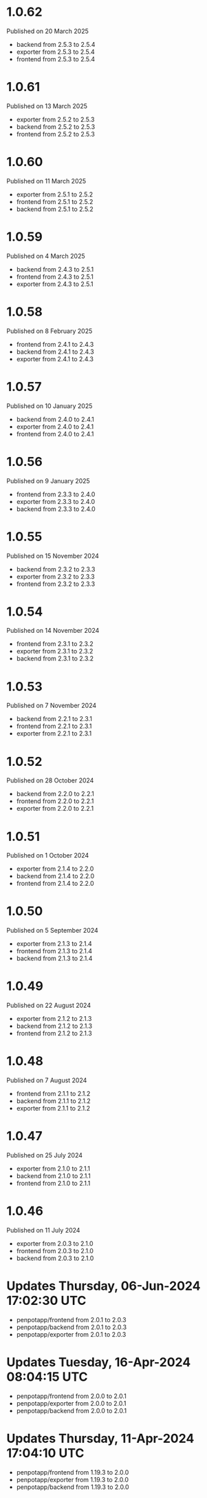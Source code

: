 # 1.0.62

Published on 20 March 2025

- backend from 2.5.3 to 2.5.4
- exporter from 2.5.3 to 2.5.4
- frontend from 2.5.3 to 2.5.4

# 1.0.61

Published on 13 March 2025

- exporter from 2.5.2 to 2.5.3
- backend from 2.5.2 to 2.5.3
- frontend from 2.5.2 to 2.5.3

# 1.0.60

Published on 11 March 2025

- exporter from 2.5.1 to 2.5.2
- frontend from 2.5.1 to 2.5.2
- backend from 2.5.1 to 2.5.2

# 1.0.59

Published on 4 March 2025

- backend from 2.4.3 to 2.5.1
- frontend from 2.4.3 to 2.5.1
- exporter from 2.4.3 to 2.5.1

# 1.0.58

Published on 8 February 2025

- frontend from 2.4.1 to 2.4.3
- backend from 2.4.1 to 2.4.3
- exporter from 2.4.1 to 2.4.3

# 1.0.57

Published on 10 January 2025

- backend from 2.4.0 to 2.4.1
- exporter from 2.4.0 to 2.4.1
- frontend from 2.4.0 to 2.4.1

# 1.0.56

Published on 9 January 2025

- frontend from 2.3.3 to 2.4.0
- exporter from 2.3.3 to 2.4.0
- backend from 2.3.3 to 2.4.0

# 1.0.55

Published on 15 November 2024

- backend from 2.3.2 to 2.3.3
- exporter from 2.3.2 to 2.3.3
- frontend from 2.3.2 to 2.3.3

# 1.0.54

Published on 14 November 2024

- frontend from 2.3.1 to 2.3.2
- exporter from 2.3.1 to 2.3.2
- backend from 2.3.1 to 2.3.2

# 1.0.53

Published on 7 November 2024

- backend from 2.2.1 to 2.3.1
- frontend from 2.2.1 to 2.3.1
- exporter from 2.2.1 to 2.3.1

# 1.0.52

Published on 28 October 2024

- backend from 2.2.0 to 2.2.1
- frontend from 2.2.0 to 2.2.1
- exporter from 2.2.0 to 2.2.1

# 1.0.51

Published on 1 October 2024

- exporter from 2.1.4 to 2.2.0
- backend from 2.1.4 to 2.2.0
- frontend from 2.1.4 to 2.2.0

# 1.0.50

Published on 5 September 2024

- exporter from 2.1.3 to 2.1.4
- frontend from 2.1.3 to 2.1.4
- backend from 2.1.3 to 2.1.4

# 1.0.49

Published on 22 August 2024

- exporter from 2.1.2 to 2.1.3
- backend from 2.1.2 to 2.1.3
- frontend from 2.1.2 to 2.1.3

# 1.0.48

Published on 7 August 2024

- frontend from 2.1.1 to 2.1.2
- backend from 2.1.1 to 2.1.2
- exporter from 2.1.1 to 2.1.2

# 1.0.47

Published on 25 July 2024

- exporter from 2.1.0 to 2.1.1
- backend from 2.1.0 to 2.1.1
- frontend from 2.1.0 to 2.1.1

# 1.0.46

Published on 11 July 2024

- exporter from 2.0.3 to 2.1.0
- frontend from 2.0.3 to 2.1.0
- backend from 2.0.3 to 2.1.0

# Updates Thursday, 06-Jun-2024 17:02:30 UTC
- penpotapp/frontend from 2.0.1 to 2.0.3
- penpotapp/backend from 2.0.1 to 2.0.3
- penpotapp/exporter from 2.0.1 to 2.0.3

# Updates Tuesday, 16-Apr-2024 08:04:15 UTC
- penpotapp/frontend from 2.0.0 to 2.0.1
- penpotapp/exporter from 2.0.0 to 2.0.1
- penpotapp/backend from 2.0.0 to 2.0.1

# Updates Thursday, 11-Apr-2024 17:04:10 UTC
- penpotapp/frontend from 1.19.3 to 2.0.0
- penpotapp/exporter from 1.19.3 to 2.0.0
- penpotapp/backend from 1.19.3 to 2.0.0

